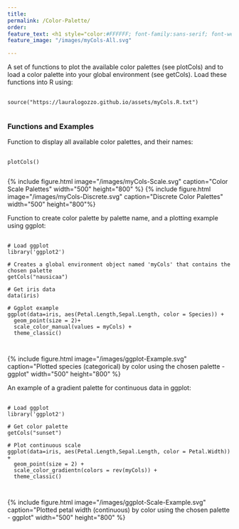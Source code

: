 ```yaml
---
title:
permalink: /Color-Palette/
order: 
feature_text: <h1 style="color:#FFFFFF; font-family:sans-serif; font-weight:normal"> Color Palette </h1>
feature_image: "/images/myCols-All.svg"

---
```

A set of functions to plot the available color palettes (see plotCols) and to load a color
palette into your global environment (see getCols). Load these functions into R using:
<pre>
  <code>
source("https://lauralogozzo.github.io/assets/myCols.R.txt")
  </code>
</pre>

<h3> Functions and Examples </h3>

Function to display all available color palettes, and their names:
<pre>
  <code>
plotCols()
  </code>
</pre>
{% include figure.html image="/images/myCols-Scale.svg" caption="Color Scale Palettes" width="500" height="800" %}
{% include figure.html image="/images/myCols-Discrete.svg" caption="Discrete Color Palettes" width="500" height="800"%}

Function to create color palette by palette name, and a plotting example using ggplot:
<pre>
  <code>
# Load ggplot
library('ggplot2')

# Creates a global environment object named 'myCols' that contains the chosen palette
getCols("nausicaa")

# Get iris data
data(iris)

# Ggplot example
ggplot(data=iris, aes(Petal.Length,Sepal.Length, color = Species)) +
  geom_point(size = 2)+
  scale_color_manual(values = myCols) +
  theme_classic()

  </code>
</pre>

{% include figure.html image="/images/ggplot-Example.svg" caption="Plotted species (categorical) by color using the chosen palette - ggplot" width="500" height="800" %}

An example of a gradient palette for continuous data in ggplot:
<pre>
  <code>
# Load ggplot
library('ggplot2')

# Get color palette
getCols("sunset")

# Plot continuous scale
ggplot(data=iris, aes(Petal.Length,Sepal.Length, color = Petal.Width)) +
  geom_point(size = 2) +
  scale_color_gradientn(colors = rev(myCols)) +
  theme_classic()

  </code>
</pre>

{% include figure.html image="/images/ggplot-Scale-Example.svg" caption="Plotted petal width (continuous) by color using the chosen palette - ggplot" width="500" height="800" %}



